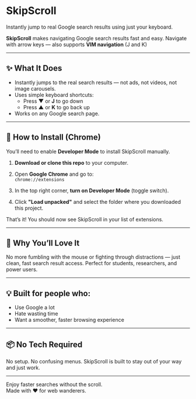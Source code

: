 # SkipScroll

Instantly jump to real Google search results using just your keyboard.

**SkipScroll** makes navigating Google search results fast and easy. Navigate with arrow keys — also supports **VIM navigation** (J and K)

---

## ✨ What It Does

- Instantly jumps to the real search results — not ads, not videos, not image carousels.
- Uses simple keyboard shortcuts:  
  - Press **▼** or **J** to go down  
  - Press **▲** or **K** to go back up  
- Works on any Google search page.

---

## 🚀 How to Install (Chrome)

You’ll need to enable **Developer Mode** to install SkipScroll manually.

1. **Download or clone this repo** to your computer.

2. Open **Google Chrome** and go to:  
   `chrome://extensions`

3. In the top right corner, **turn on Developer Mode** (toggle switch).

4. Click **"Load unpacked"** and select the folder where you downloaded this project.

That’s it! You should now see SkipScroll in your list of extensions.

---

## 🧠 Why You’ll Love It

No more fumbling with the mouse or fighting through distractions — just clean, fast search result access. Perfect for students, researchers, and power users.

---

## 💡 Built for people who:

- Use Google a lot
- Hate wasting time
- Want a smoother, faster browsing experience

---

## 📦 No Tech Required

No setup. No confusing menus. SkipScroll is built to stay out of your way and just work.

---

Enjoy faster searches without the scroll.  
Made with ❤️ for web wanderers.

